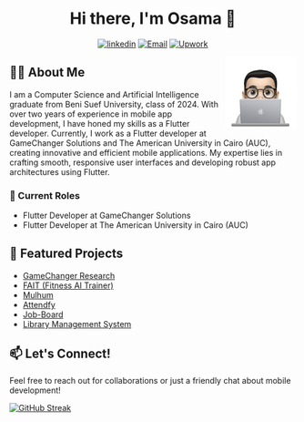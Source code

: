 <h1 align="center">Hi there, I'm Osama 👋</h1>

<p align="center">
    <a href="https://www.linkedin.com/in/0sama-m0" target="_blank"><img src="https://img.shields.io/badge/linkedin-%230177B5?style=flat&logo=linkedin&logoColor=white" alt="linkedin"/></a>
    <a href="mailto:osamamhmed3332@gmail.com" target="_blank"><img src="https://img.shields.io/badge/-Gmail-c14438?style=flat-square&logo=Gmail&logoColor=white" alt="Email"></a>
    <a href="https://www.upwork.com/freelancers/~01945d3f516a574489?mp_source=share" target="_blank"><img src="https://img.shields.io/badge/UpWork-6FDA44?style=flat&logo=Upwork&logoColor=white" alt="Upwork"></a>
</p>

<img src="https://github.com/OsamaMohammed3332/OsamaMohammed3332/blob/main/profile.png" align="right" width="25%"/>

## 👨‍💻 About Me

I am a Computer Science and Artificial Intelligence graduate from Beni Suef University, class of 2024. With over two years of experience in mobile app development, I have honed my skills as a Flutter developer. Currently, I work as a Flutter developer at GameChanger Solutions and The American University in Cairo (AUC), creating innovative and efficient mobile applications. My expertise lies in crafting smooth, responsive user interfaces and developing robust app architectures using Flutter.

### 🎯 Current Roles
- Flutter Developer at GameChanger Solutions
- Flutter Developer at The American University in Cairo (AUC)

## 🚀 Featured Projects

- [GameChanger Research](https://osama-site.web.app/?project=9)
- [FAIT (Fitness AI Trainer)](https://osama-site.web.app/?project=6)
- [Mulhum](https://osama-site.web.app/?project=10)
- [Attendfy](https://osama-site.web.app/?project=5)
- [Job-Board](https://osama-site.web.app/?project=1)
- [Library Management System](https://osama-site.web.app/?project=0)

## 📫 Let's Connect!
Feel free to reach out for collaborations or just a friendly chat about mobile development!

[![GitHub Streak](https://github-readme-streak-stats.herokuapp.com/?user=OsamaMohammed3332&theme=dark)](https://git.io/streak-stats)
